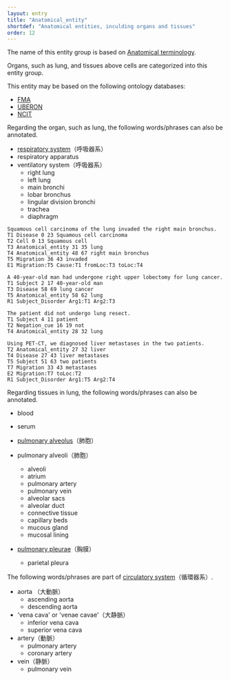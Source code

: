 ```yaml
---
layout: entry
title: "Anatomical_entity"
shortdef: "Anatomical entities, inculding organs and tissues"
order: 12
---
```


The name of this entity group is based on <a href="https://en.wikipedia.org/wiki/Anatomical_terminology">Anatomical terminology</a>.

Organs, such as lung, and tissues above cells are categorized into this entity group.

This entity may be based on the following ontology databases:
- <a href="https://www.ebi.ac.uk/ols/ontologies/fma">FMA</a>
- <a href="https://www.ebi.ac.uk/ols/ontologies/uberon">UBERON</a>
- <a href="https://www.ebi.ac.uk/ols/search?ontology=ncit">NCIT</a>

Regarding the organ, such as lung, the following words/phrases can also be annotated.
- <a href="https://en.wikipedia.org/wiki/Respiratory_system">respiratory system</a>（呼吸器系）
- respiratory apparatus 
- ventilatory system（呼吸器系）
  - right lung
  - left lung
  - main bronchi
  - lobar bronchus
  - lingular division bronchi
  - trachea
  - diaphragm

~~~ ann
Squamous cell carcinoma of the lung invaded the right main bronchus.
T1 Disease 0 23 Squamous cell carcinoma
T2 Cell 0 13 Squamous cell
T3 Anatomical_entity 31 35 lung
T4 Anatomical_entity 48 67 right main bronchus
T5 Migration 36 43 invaded
E1 Migration:T5 Cause:T1 fromLoc:T3 toLoc:T4
~~~
~~~ ann
A 40-year-old man had undergone right upper lobectomy for lung cancer.
T1 Subject 2 17 40-year-old man
T3 Disease 58 69 lung cancer
T5 Anatomical_entity 58 62 lung
R1 Subject_Disorder Arg1:T1 Arg2:T3
~~~
~~~ ann
The patient did not undergo lung resect.
T1 Subject 4 11 patient
T2 Negation_cue 16 19 not
T4 Anatomical_entity 28 32 lung
~~~
~~~ ann
Using PET-CT, we diagnosed liver metastases in the two patients.
T2 Anatomical_entity 27 32 liver
T4 Disease 27 43 liver metastases
T5 Subject 51 63 two patients
T7 Migration 33 43 metastases
E2 Migration:T7 toLoc:T2
R1 Subject_Disorder Arg1:T5 Arg2:T4
~~~

Regarding tissues in lung, the following words/phrases can also be annotated.

- blood
- serum
- <a href="https://en.wikipedia.org/wiki/Pulmonary_alveolus">pulmonary alveolus</a>（肺胞）
- pulmonary alveoli（肺胞）
  - alveoli
  - atrium
  - pulmonary artery
  - pulmonary vein
  - alveolar sacs
  - alveolar duct
  - connective tissue
  - capillary beds
  - mucous gland
  - mucosal lining

- <a href="https://en.wikipedia.org/wiki/Pulmonary_pleurae">pulmonary pleurae</a>（胸膜）
  - parietal pleura


The following words/phrases are part of <a href="https://en.wikipedia.org/wiki/Circulatory_system">circulatory system</a>（循環器系）.

- aorta （大動脈）
  - ascending aorta
  - descending aorta
- 'vena cava' or 'venae cavae'（大静脈）
  - inferior vena cava
  - superior vena cava
- artery（動脈）
  - pulmonary artery
  - coronary artery
- vein（静脈）
  - pulmonary vein

<!-- details -->
